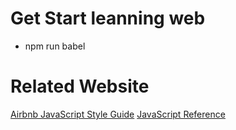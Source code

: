 # Get Start leanning web
- npm run babel


# Related Website
[Airbnb JavaScript Style Guide](https://github.com/airbnb/javascript)
[JavaScript Reference](https://developer.mozilla.org/en-US/docs/Web/JavaScript/Reference)
